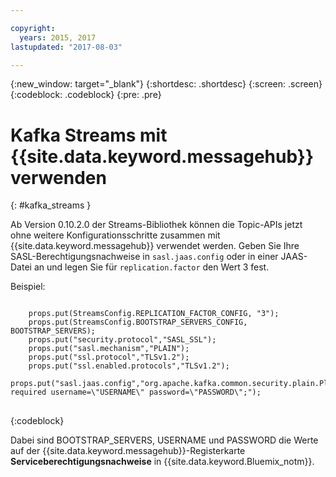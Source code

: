 ```yaml
---

copyright:
  years: 2015, 2017
lastupdated: "2017-08-03"

---
```


{:new_window: target="_blank"}
{:shortdesc: .shortdesc}
{:screen: .screen}
{:codeblock: .codeblock}
{:pre: .pre}

# Kafka Streams mit {{site.data.keyword.messagehub}} verwenden
{: #kafka_streams }

Ab Version 0.10.2.0 der Streams-Bibliothek können die Topic-APIs jetzt ohne weitere Konfigurationsschritte zusammen mit {{site.data.keyword.messagehub}} verwendet werden. Geben Sie Ihre SASL-Berechtigungsnachweise in <code>sasl.jaas.config</code> oder in einer JAAS-Datei an und legen Sie für <code>replication.factor</code> den Wert 3 fest.

Beispiel:

<pre>
<code>
    props.put(StreamsConfig.REPLICATION_FACTOR_CONFIG, "3");
    props.put(StreamsConfig.BOOTSTRAP_SERVERS_CONFIG, BOOTSTRAP_SERVERS);
    props.put("security.protocol","SASL_SSL");
    props.put("sasl.mechanism","PLAIN");
    props.put("ssl.protocol","TLSv1.2");
    props.put("ssl.enabled.protocols","TLSv1.2");
    props.put("sasl.jaas.config","org.apache.kafka.common.security.plain.PlainLoginModule required username=\"USERNAME\" password=\"PASSWORD\";");
</code>
</pre>
{:codeblock}

Dabei sind BOOTSTRAP_SERVERS, USERNAME und PASSWORD die Werte auf der {{site.data.keyword.messagehub}}-Registerkarte **Serviceberechtigungsnachweise** in
{{site.data.keyword.Bluemix_notm}}.

<!--
new topic that includes content from existing topics about samples and migration
-->
